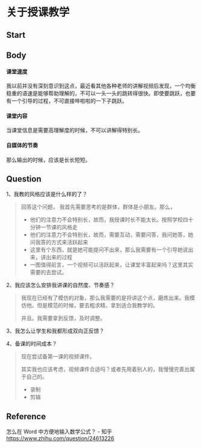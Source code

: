 # 关于授课教学

## Start



## Body

#### 课堂速度

我以前并没有深刻意识到这点，最近看其他各种老师的讲解视频后发现，一个均衡稳重的语速是能够帮助理解的，不可以一头一头的跳转得很快。即使要跳跃，也要有一个引导的过程，不可直接哗啦啦的一下子跳跃。



#### 课堂内容

当课堂信息是需要高理解度的时候，不可以讲解得特别长。

#### 自媒体的节奏

那么输出的时候，应该是长长短短。



## Question

1、我教的风格应该是什么样的了？

>回答这个问题，
>我首先需要思考的是群体，群体是小朋友。那么，
>
>- 他们的注意力不会特别长，故而，我授课时长不能太长。按照学校四十分钟一节课的风格走
>- 他们的注意力不会特别长，故而，需要互动，需要问答，我问她答，她问我答的方式来活跃起来
>  - 这里有个东西，就是她可能提问不出来，那么我需要有一个引导她说出来，讲出来的过程
>- 一图值得前言，一个视频可以活跃起来，让课堂丰富起来吗？这里其实需要的去尝试。





2、我应该怎么安排我讲课的自然度、节奏感？

>我现在已经有了模仿的对象，那么我需要的是将讲这个点，磨炼出来。我模仿他。但是模范的时候，要去粗求精，拿到适合我教学的。
>
>并且。我需要拿到反馈，及时调整。



3、我怎么让学生和我都形成双向正反馈？





4、备课的时间成本？

>现在尝试备第一课的视频课件。
>
>其实我也应该考虑，视频课件合适吗？或者先用着别人的，我慢慢完善出属于自己的。
>
>- 录制
>- 剪辑







## Reference

怎么在 Word 中方便地输入数学公式？ - 知乎
https://www.zhihu.com/question/24613226